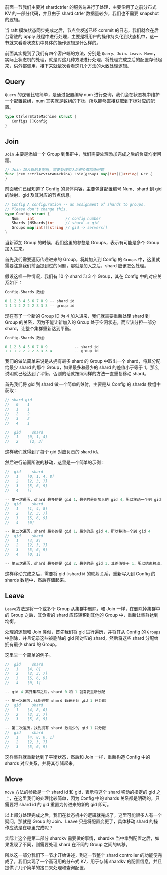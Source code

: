 前面一节我们主要对 shardctrler 的服务端进行了处理，主要沿用了之前分布式 KV 的一部分代码，并且由于 shard ctrler 数据量较少，我们也不需要 snapshot 的逻辑。

当 raft 模块状态同步完成之后，节点会发送已经 commit 的日志，我们就会在后台常驻的 apply 线程中进行处理，主要是将用户的操作持久化到状态机中，这一节就来看看状态机中具体的操作逻辑是什么样的。

前面其实提到了我们有四个客户端的方法，分别是 `Query、Join、Leave、Move`，实际上状态机的处理，就是对这几种方法进行处理，将处理完成之后的配置存储起来，供外部调用，接下来就依次看看这几个方法的大致处理逻辑。

## Query

`Query` 的逻辑比较简单，是通过配置编号 num 进行查询，我们会在状态机中维护一个配置数组，num 其实就是数组的下标，所以能够直接获取到下标对应的配置。

```Go
type CtrlerStateMachine struct {
   Configs []Config
}
```

## Join

`Join` 主要是添加一个 Group 到集群中，我们需要处理添加完成之后的负载均衡问题。

```Go
// Join 加入新的复制组，需要处理加入后的负载均衡问题
func (csm *CtrlerStateMachine) Join(groups map[int][]string) Err {
}
```

前面我们已经知道了 Config 的具体内容，主要包含配置编号 Num、shard 到 gid 的映射、gid 及其对应的节点信息。

```Go
// Config A configuration -- an assignment of shards to groups.
// Please don't change this.
type Config struct {
   Num    int              // config number
   Shards [NShards]int     // shard -> gid
   Groups map[int][]string // gid -> servers[]
}
```

当新添加 Group 的时候，我们这里的参数是 Groups，表示有可能是多个 Group 加入进来。

首先我们需要遍历传递进来的 Group，将其加入到 Config 的 `Groups` 中，这里就需要注意我们前面提到过的问题，那就是加入之后，shard 应该怎么处理。

假设这样一种情况，我们有 10 个 shard 和 3 个 Group，其在 Config 中的对应关系如下：

```Go
Config.Shards 数组:

0 1 2 3 4 5 6 7 8 9 -- shard id
1 1 1 2 2 2 2 3 3 3 -- group id
```

现在有了一个新的 Group ID 为 4 加入进来，我们就需要重新处理 shard 到 Group 的关系，因为不能让新加入的 Group 处于空闲状态，而应该分担一部分 shard，让整个集群重新达到平衡。

```Go
Config.Shards 数组:

0 1 2 3 4 5 6 7 8 9            -- shard id
1 1 1 2 2 2 2 3 3 3 4          -- group id
```

我们的做法简单来说是从拥有最多 shard 的 Group 中取出一个 shard，将其分配给最少 shard 的那个 Group，如果最多和最少的 shard 的差值小于等于 1，那么说明就已经达到了平衡，否则的话就按照同样的方法一直重复移动 shard。

首先我们将 gid 到 shard 做一个简单的映射，主要是从 Config 的 shards 数组中获取：

```Go
// shard gid
//   0    1
//   1    1
//   2    2
//   3    2
//   4    1

//  gid     shard
//   1    [0, 1, 4]
//   2     [2, 3]
```

这样我们就得到了每个 gid 对应负责的 shard id。

然后进行前面所说的移动，这里是一个简单的示例：

```Go
//  gid     shard
//   1    [0, 1, 4, 8]
//   2    [2, 3, 7]
//   3    [5, 6, 9]
//   4    []

-- 第一次遍历，shard 最多的是 gid 1，最少的是新加入的 gid 4，所以移动一个到 gid 4
//  gid     shard
//   1    [1, 4, 8]
//   2    [2, 3, 7]
//   3    [5, 6, 9]
//   4    [0]

-- 第二次遍历，shard 最多的是 gid 1，最少的是 gid 4，所以移动一个到 gid 4
//  gid     shard
//   1    [4, 8]
//   2    [2, 3, 7]
//   3    [5, 6, 9]
//   4    [0, 1]

-- 第三次遍历，shard 最多的是 gid 2，最少的是 gid 1，其差值等于 1，所以结束移动，集群达到平衡
```

这样移动完成之后，需要将 gid->shard id 的映射关系，重新写入到 Config 的 shards 数组中，然后存储起来。

## Leave

`Leave`方法是将一个或多个 Group 从集群中删除，和 Join 一样，在删除掉集群中的 Group 之后，其负责的 shard 应该转移到其他的 Group 中，重新让集群达到均衡。

处理的逻辑和 Join 类似，首先我们将 gid 进行遍历，并将其从 Config 的 `Groups` 中删除，并且记录这些被删除的 gid 所对应的 shard，然后将这些 shard 分配给拥有最少 shard 的 Group。

这里举一个简单的例子。

```Go
//  gid     shard
//   1    [4, 8]
//   2    [2, 3, 7]
//   3    [5, 6, 9]
//   4    [0, 1] 

-- gid 4 离开集群之后，shard 0 和 1 就需要重新分配

-- 第一次遍历，找到拥有 shard 数最少的 gid 1 并分配
//  gid     shard
//   1    [4, 8, 0]
//   2    [2, 3, 7]
//   3    [5, 6, 9]

-- 第二次遍历，找到拥有 shard 数最少的 gid 1 并分配
//  gid     shard
//   1    [4, 8, 0, 1]
//   2    [2, 3, 7]
//   3    [5, 6, 9]
```

这样集群就重新达到了平衡状态，然后和 Join 一样，重新构造 Config 中的 shards 对应关系，并将其存储起来。

## Move

`Move` 方法的参数是一个 shard id 和 gid，表示将这个 shard 移动的指定的 gid 之上，在这里我们的处理比较简单，因为 Config 中的 shards 关系都是明确的，只需要将 shard id 的 gid 重置为传进来的新的 gid 即可。

以上部分处理完成之后，我们在状态机中的逻辑就完成了，这里可能很多人有一个疑问，那就是 Group 的 Join、Leave 只是将配置变更了，具体移动 shard 的操作应该是在哪里完成呢？

实际上这个是第二部分 shardkv 需要做的事情，shardkv 当中拿到配置之后，如果发现了不同，则需要处理 shard 在不同的 Group 之间的转移。

所以这一部分我们下一节才开始讲述，到这一节整个 shard controller 的功能便完成了，我们实现了一个高可用的分布式 KV，用于存储 shardkv 的配置信息，并且提供了几个简单的接口来处理和查询配置。